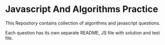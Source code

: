 <h1>Javascript And Algorithms Practice </h1>

This Repository contains collection of algorithms and javascript questions.

Each question has its own separate README, JS file with solution and test file.
